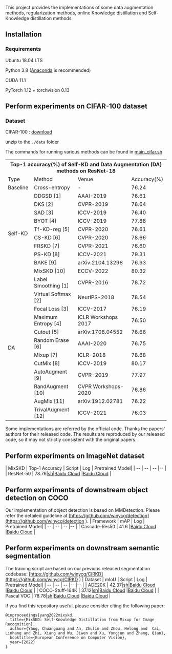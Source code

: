 This project provides the implementations of some data augmentation methods, regularization methods, online Knowledge distillation and Self-Knowledge distillation methods.

## Installation

### Requirements

Ubuntu 18.04 LTS

Python 3.8 ([Anaconda](https://www.anaconda.com/) is recommended)

CUDA 11.1

PyTorch 1.12 + torchvision 0.13

## Perform experiments on CIFAR-100 dataset
### Dataset
CIFAR-100 : [download](http://www.cs.toronto.edu/~kriz/cifar-100-python.tar.gz)

unzip to the `./data` folder

The commands for running various methods can be found in [main_cifar.sh](https://github.com/winycg/Self-KD-Lib/blob/main/scripts/main_cifar.sh)

<table>
	<tr>
	    <th colspan="4">Top-1 accuracy(%) of Self-KD and Data Augmentation (DA) methods on ResNet-18</th>
	</tr >
	<tr>
	    <td >Type</td>
	    <td>Method</td>
	    <td>Venue</td>  
      <td>Accuracy(%)</td>  
	</tr >
	<tr >
    <td>Baseline</td>
	    <td>Cross-entropy</td>
	    <td>-</td>
	    <td>76.24</td>
	</tr>
  <tr >
  <td rowspan="10">Self-KD</td>
	    <td>DDGSD [1]</td>
	    <td>AAAI-2019</td>
	    <td>76.61</td>
	</tr>
  <tr >
	    <td>DKS [2]</td>
	    <td>CVPR-2019</td>
	    <td>78.64</td>
	</tr>
    <tr >
	    <td>SAD [3]</td>
	    <td>ICCV-2019</td>
	    <td>76.40</td>
	</tr>
  	</tr>
    <tr >
	    <td>BYOT [4]</td>
	    <td>ICCV-2019</td>
	    <td>77.88</td>
	</tr>
      <tr >
	    <td>Tf-KD-reg [5]</td>
	    <td>CVPR-2020</td>
	    <td>76.61</td>
	</tr>
  </tr>
      <tr >
	    <td>CS-KD [6]</td>
	    <td>CVPR-2020</td>
	    <td>78.66</td>
	</tr>
    </tr>
    <tr >
	    <td>FRSKD [7]</td>
	    <td>CVPR-2021</td>
	    <td>76.60</td>
	</tr>
	<tr >
	    <td>PS-KD [8]</td>
	    <td>ICCV-2021</td>
	    <td>79.31</td>
	</tr>
	<tr >
	    <td>BAKE [9]</td>
	    <td>arXiv:2104.13298</td>
	    <td>76.93</td>
	</tr>
    <tr >
	    <td>MixSKD [10]</td>
	    <td>ECCV-2022</td>
	    <td>80.32</td>
	</tr>
    <tr >
  <td rowspan="12">DA</td>
	    <td>Label Smoothing [1]</td>
	    <td>CVPR-2016</td>
	    <td>78.72</td>
	</tr>
  <tr >
	    <td>Virtual Softmax [2]</td>
	    <td>NeurIPS-2018</td>
	    <td>78.54</td>
	</tr>
    <tr >
	    <td>Focal Loss [3]</td>
	    <td>ICCV-2017</td>
	    <td>76.19</td>
	</tr>
  <tr >
	    <td>Maximum Entropy [4]</td>
	    <td>ICLR Workshops 2017</td>
	    <td>76.50</td>
	</tr>
    <tr >
	    <td>Cutout [5]</td>
	    <td>arXiv:1708.04552</td>
	    <td>76.66</td>
	</tr>
	<tr >
	    <td>Random Erase [6]</td>
	    <td>AAAI-2020</td>
	    <td>76.75</td>
	</tr>
	<tr >
	    <td>Mixup [7]</td>
	    <td>ICLR-2018</td>
	    <td>78.68</td>
	</tr>
	<tr >
	    <td>CutMix [8]</td>
	    <td>ICCV-2019</td>
	    <td>80.17</td>
	</tr>
	<tr >
	    <td>AutoAugment [9]</td>
	    <td>CVPR-2019</td>
	    <td>77.97</td>
	</tr>
	<tr >
	    <td>RandAugment [10]</td>
	    <td>CVPR Workshops-2020</td>
	    <td>76.86</td>
	</tr>
	<tr >
	    <td>AugMix [11]</td>
	    <td>arXiv:1912.02781</td>
	    <td>76.22</td>
	</tr>
	<tr >
	    <td>TrivalAugment [12]</td>
	    <td>ICCV-2021</td>
	    <td>76.03</td>
	</tr>
	
</table>

Some implementations are referred by the official code. Thanks the papers' authors for their released code. The results are reproduced by our released code, so it may not strictly consistent with the original papers.


## Perform experiments on ImageNet dataset
| MixSKD | Top-1 Accuracy | Script | Log | Pretrained Model|
| -- | -- | -- |-- |
|  ResNet-50 | 78.76|[sh](https://github.com/winycg/Self-KD-Lib/blob/main/scripts/main_mixskd_imagenet.sh)|[Baidu Cloud](https://pan.baidu.com/s/1l8TcasP7IQ9BCyGjroGBOQ?pwd=hscq) |[Baidu Cloud](https://pan.baidu.com/s/1X_jJoP7KedjcO2BV3s5FZQ?pwd=1rdr ) |

## Perform experiments of downstream object detection on COCO
Our implementation of object detection is based on MMDetection. Please refer the detailed guideline at  [https://github.com/winycg/detection](https://github.com/winycg/detection ).
| Framework | mAP | Log | Pretrained Model|
| -- | -- | -- |-- |
|  Cascade-Res50 | 41.6 |[Baidu Cloud](https://pan.baidu.com/s/1BhlI_uQZSO6KiBo7k-fWEA?pwd=kkxe ) |[Baidu Cloud](https://pan.baidu.com/s/1eT_rFkxztuTi8iNMGmvW2g?pwd=oc22 ) |

## Perform experiments on downstream semantic segmentation
The training script are based on our previous released segmentation codebase: [https://github.com/winycg/CIRKD](https://github.com/winycg/CIRKD )
| Dataset | mIoU | Script | Log | Pretrained Model|
| -- | -- | -- |-- |-- |
|  ADE20K | 42.37|[sh](https://github.com/winycg/Self-KD-Lib/blob/main/scripts/segmentation/ade20k.sh)|[Baidu Cloud](https://pan.baidu.com/s/1AisXtqqcNXjsv5K0yqr5bQ?pwd=yffl ) |[Baidu Cloud](https://pan.baidu.com/s/15wu2PP8AoOBJAblPvEIMHw?pwd=sbzp ) |
|  COCO-Stuff-164K | 37.12|[sh](https://github.com/winycg/Self-KD-Lib/blob/main/scripts/segmentation/coco_stuff_164K.sh)|[Baidu Cloud](https://pan.baidu.com/s/1QYHcd8rHwTRJn3b_4Mdgkw?pwd=vgh0 ) |[Baidu Cloud](https://pan.baidu.com/s/1ViHjasWkZ1dtrN3hDW6psw?pwd=rwbe ) |
|  Pascal VOC | 78.78|[sh](https://github.com/winycg/Self-KD-Lib/blob/main/scripts/segmentation/pascal_voc.sh)|[Baidu Cloud](https://pan.baidu.com/s/1yr6tZMImtBys4ASpJH4-mQ?pwd=l77q ) |[Baidu Cloud](https://pan.baidu.com/s/1cIEcvXQOGugfOWUU3RmZnQ?pwd=2479 ) |

If you find this repository useful, please consider citing the following paper:

```
@inproceedings{yang2022mixskd,
  title={MixSKD: Self-Knowledge Distillation from Mixup for Image Recognition},
  author={Yang, Chuanguang and An, Zhulin and Zhou, Helong and  Cai, Linhang and Zhi, Xiang and Wu, Jiwen and Xu, Yongjun and Zhang, Qian},
  booktitle={European Conference on Computer Vision},
  year={2022}
}
```


